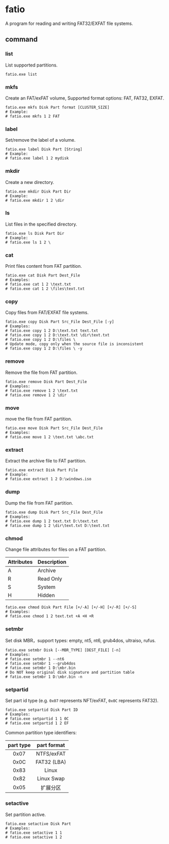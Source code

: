 # fatio

A program for reading and writing FAT32/EXFAT file systems.

## command

### list

List supported partitions.

```shell
fatio.exe list
```

### mkfs

Create an FAT/exFAT volume, Supported format options: FAT, FAT32, EXFAT.

```shell
fatio.exe mkfs Disk Part format [CLUSTER_SIZE]
# Example:
# fatio.exe mkfs 1 2 FAT
```

### label

Set/remove the label of a volume.

```shell
fatio.exe label Disk Part [String]
# Example:
# fatio.exe label 1 2 mydisk
```

### mkdir

Create a new directory.

```shell
fatio.exe mkdir Disk Part Dir
# Example:
# fatio.exe mkdir 1 2 \dir
```

### ls

List files in the specified directory.

```shell
fatio.exe ls Disk Part Dir
# Example:
# fatio.exe ls 1 2 \
```

### cat

Print files content from FAT partition.

```shell
fatio.exe cat Disk Part Dest_File
# Examples:
# fatio.exe cat 1 2 \text.txt
# fatio.exe cat 1 2 \files\text.txt
```

### copy

Copy files from FAT/EXFAT file systems.

```shell
fatio.exe copy Disk Part Src_File Dest_File [-y]
# Examples:
# fatio.exe copy 1 2 D:\text.txt text.txt
# fatio.exe copy 1 2 D:\text.txt \dir\text.txt
# fatio.exe copy 1 2 D:\files \
# Update mode, copy only when the source file is inconsistent
# fatio.exe copy 1 2 D:\files \ -y
```

### remove

Remove the file from FAT partition.

```shell
fatio.exe remove Disk Part Dest_File
# Examples:
# fatio.exe remove 1 2 \text.txt
# fatio.exe remove 1 2 \dir
```

### move

move the file from FAT partition.

```shell
fatio.exe move Disk Part Src_File Dest_File
# Examples:
# fatio.exe move 1 2 \text.txt \abc.txt
```

### extract

Extract the archive file to FAT partition.

```shell
fatio.exe extract Disk Part File
# Example:
# fatio.exe extract 1 2 D:\windows.iso
```

### dump

Dump the file from FAT partition.

```shell
fatio.exe dump Disk Part Src_File Dest_File
# Examples:
# fatio.exe dump 1 2 text.txt D:\text.txt
# fatio.exe dump 1 2 \dir\text.txt D:\text.txt
```

### chmod

Change file attributes for files on a FAT partition.

| Attributes | Description |
| ---------- | ----------- |
| A          | Archive     |
| R          | Read Only   |
| S          | System      |
| H          | Hidden      |

```shell
fatio.exe chmod Disk Part File [+/-A] [+/-H] [+/-R] [+/-S]
# Examples:
# fatio.exe chmod 1 2 text.txt +A +H +R
```

### setmbr

Set disk MBR，support types: empty, nt5, nt6, grub4dos, ultraiso, rufus.

```shell
fatio.exe setmbr Disk [--MBR_TYPE] [DEST_FILE] [-n]
# Examples:
# fatio.exe setmbr 1 --nt6
# fatio.exe setmbr 1 --grub4dos
# fatio.exe setmbr 1 D:\mbr.bin
# Do NOT keep original disk signature and partition table
# fatio.exe setmbr 1 D:\mbr.bin -n
```

### setpartid

Set part id type (e.g. `0x07` represents NFT/exFAT, `0x0C` represents FAT32).

```shell
fatio.exe setpartid Disk Part ID
# Examples:
# fatio.exe setpartid 1 1 0C
# fatio.exe setpartid 1 2 EF
```

Common partition type identifiers:

| part type | part format |
| :-------: | :---------: |
|   0x07    | NTFS/exFAT  |
|   0x0C    | FAT32 (LBA) |
|   0x83    |    Linux    |
|   0x82    | Linux Swap  |
|   0x05    |  扩展分区   |

### setactive

Set partition active.

```shell
fatio.exe setactive Disk Part
# Examples:
# fatio.exe setactive 1 1
# fatio.exe setactive 1 2
```
